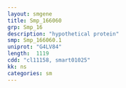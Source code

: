 ```yaml
---
layout: smgene
title: Smp_166060
grp: Smp_16
description: "hypothetical protein"
smp: Smp_166060.1
uniprot: "G4LV84"
length:  1119
cdd: "cl11158, smart01025"
kk: ns
categories: sm
---
```

